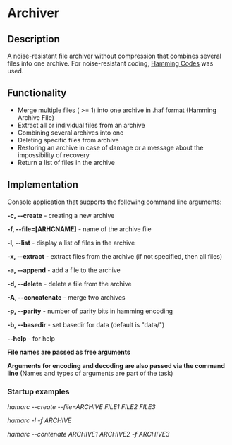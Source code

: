 # Archiver

## Description

A noise-resistant file archiver without compression that combines several files into one archive. For noise-resistant coding, [Hamming Codes](https://en.wikipedia.org/wiki/Hamming_code) was used.

## Functionality

* Merge multiple files ( >= 1) into one archive in .haf format (Hamming Archive File)
* Extract all or individual files from an archive
* Combining several archives into one
* Deleting specific files from archive
* Restoring an archive in case of damage or a message about the impossibility of recovery
* Return a list of files in the archive

## Implementation

Console application that supports the following command line arguments:

**-c, --create** - creating a new archive

**-f, --file=[ARHCNAME]** - name of the archive file

**-l, --list** - display a list of files in the archive

**-x, --extract** - extract files from the archive (if not specified, then all files)

**-a, --append** - add a file to the archive

**-d, --delete** - delete a file from the archive

**-A, --concatenate** - merge two archives

**-p, --parity** - number of parity bits in hamming encoding

**-b, --basedir** - set basedir for data (default is "data/")

**--help** - for help

**File names are passed as free arguments**

**Arguments for encoding and decoding are also passed via the command line** (Names and types of arguments are part of the task)

### Startup examples

*hamarc --create --file=ARCHIVE FILE1 FILE2 FILE3*

*hamarc -l -f ARCHIVE*

*hamarc --contenate ARCHIVE1 ARCHIVE2 -f ARCHIVE3*